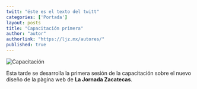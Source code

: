 ```yaml
---
twitt: "éste es el texto del twitt"
categories: ['Portada']
layout: posts
title: "Capacitación primera"
author: "autor"
authorlink: "https://ljz.mx/autores/"
published: true
---
```


![Capacitación](http://i.imgur.com/4BpM8DVm.jpg)

Esta tarde se desarrolla la primera sesión de la capacitación sobre el nuevo diseño de la pàgina web de **La Jornada Zacatecas**. 
